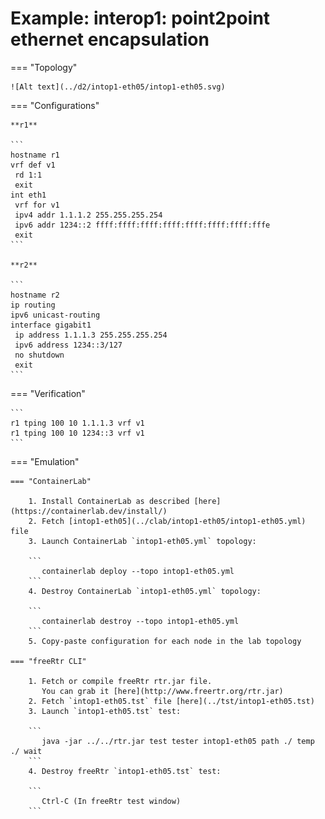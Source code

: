# Example: interop1: point2point ethernet encapsulation

=== "Topology"

    ![Alt text](../d2/intop1-eth05/intop1-eth05.svg)

=== "Configurations"

    **r1**

    ```
    hostname r1
    vrf def v1
     rd 1:1
     exit
    int eth1
     vrf for v1
     ipv4 addr 1.1.1.2 255.255.255.254
     ipv6 addr 1234::2 ffff:ffff:ffff:ffff:ffff:ffff:ffff:fffe
     exit
    ```

    **r2**

    ```
    hostname r2
    ip routing
    ipv6 unicast-routing
    interface gigabit1
     ip address 1.1.1.3 255.255.255.254
     ipv6 address 1234::3/127
     no shutdown
     exit
    ```

=== "Verification"

    ```
    r1 tping 100 10 1.1.1.3 vrf v1
    r1 tping 100 10 1234::3 vrf v1
    ```

=== "Emulation"

    === "ContainerLab"

        1. Install ContainerLab as described [here](https://containerlab.dev/install/)  
        2. Fetch [intop1-eth05](../clab/intop1-eth05/intop1-eth05.yml) file  
        3. Launch ContainerLab `intop1-eth05.yml` topology:  

        ```
           containerlab deploy --topo intop1-eth05.yml  
        ```
        4. Destroy ContainerLab `intop1-eth05.yml` topology:  

        ```
           containerlab destroy --topo intop1-eth05.yml  
        ```
        5. Copy-paste configuration for each node in the lab topology

    === "freeRtr CLI"

        1. Fetch or compile freeRtr rtr.jar file.  
           You can grab it [here](http://www.freertr.org/rtr.jar)  
        2. Fetch `intop1-eth05.tst` file [here](../tst/intop1-eth05.tst)  
        3. Launch `intop1-eth05.tst` test:  

        ```
           java -jar ../../rtr.jar test tester intop1-eth05 path ./ temp ./ wait
        ```
        4. Destroy freeRtr `intop1-eth05.tst` test:  

        ```
           Ctrl-C (In freeRtr test window)
        ```

